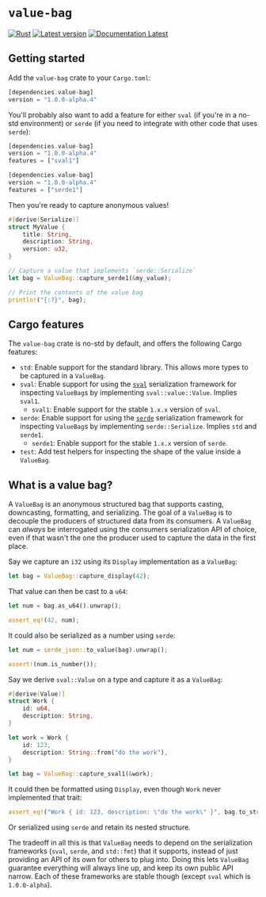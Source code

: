 # `value-bag`

[![Rust](https://github.com/sval-rs/value-bag/workflows/Rust/badge.svg)](https://github.com/sval-rs/value-bag/actions)
[![Latest version](https://img.shields.io/crates/v/value-bag.svg)](https://crates.io/crates/value-bag)
[![Documentation Latest](https://docs.rs/value-bag/badge.svg)](https://docs.rs/value-bag)

## Getting started

Add the `value-bag` crate to your `Cargo.toml`:

```rust
[dependencies.value-bag]
version = "1.0.0-alpha.4"
```

You'll probably also want to add a feature for either `sval` (if you're in a no-std environment) or `serde` (if you need to integrate with other code that uses `serde`):

```rust
[dependencies.value-bag]
version = "1.0.0-alpha.4"
features = ["sval1"]
```

```rust
[dependencies.value-bag]
version = "1.0.0-alpha.4"
features = ["serde1"]
```

Then you're ready to capture anonymous values!

```rust
#[derive(Serialize)]
struct MyValue {
    title: String,
    description: String,
    version: u32,
}

// Capture a value that implements `serde::Serialize`
let bag = ValueBag::capture_serde1(&my_value);

// Print the contents of the value bag
println!("{:?}", bag);
```

## Cargo features

The `value-bag` crate is no-std by default, and offers the following Cargo features:

- `std`: Enable support for the standard library. This allows more types to be captured in a `ValueBag`.
- `sval`: Enable support for using the [`sval`](https://github.com/sval-rs/sval) serialization framework for inspecting `ValueBag`s by implementing `sval::value::Value`. Implies `sval1`.
    - `sval1`: Enable support for the stable `1.x.x` version of `sval`.
- `serde`: Enable support for using the [`serde`](https://github.com/serde-rs/serde) serialization framework for inspecting `ValueBag`s by implementing `serde::Serialize`. Implies `std` and `serde1`.
    - `serde1`: Enable support for the stable `1.x.x` version of `serde`.
- `test`: Add test helpers for inspecting the shape of the value inside a `ValueBag`.

## What is a value bag?

A `ValueBag` is an anonymous structured bag that supports casting, downcasting, formatting, and serializing. The goal of a `ValueBag` is to decouple the producers of structured data from its consumers. A `ValueBag` can _always_ be interrogated using the consumers serialization API of choice, even if that wasn't the one the producer used to capture the data in the first place.

Say we capture an `i32` using its `Display` implementation as a `ValueBag`:

```rust
let bag = ValueBag::capture_display(42);
```

That value can then be cast to a `u64`:

```rust
let num = bag.as_u64().unwrap();

assert_eq!(42, num);
```

It could also be serialized as a number using `serde`:

```rust
let num = serde_json::to_value(bag).unwrap();

assert!(num.is_number());
```

Say we derive `sval::Value` on a type and capture it as a `ValueBag`:

```rust
#[derive(Value)]
struct Work {
    id: u64,
    description: String,
}

let work = Work {
    id: 123,
    description: String::from("do the work"),
}

let bag = ValueBag::capture_sval1(&work);
```

It could then be formatted using `Display`, even though `Work` never implemented that trait:

```rust
assert_eq!("Work { id: 123, description: \"do the work\" }", bag.to_string());
```

Or serialized using `serde` and retain its nested structure.

The tradeoff in all this is that `ValueBag` needs to depend on the serialization frameworks (`sval`, `serde`, and `std::fmt`) that it supports, instead of just providing an API of its own for others to plug into. Doing this lets `ValueBag` guarantee everything will always line up, and keep its own public API narrow. Each of these frameworks are stable though (except `sval` which is `1.0.0-alpha`).
